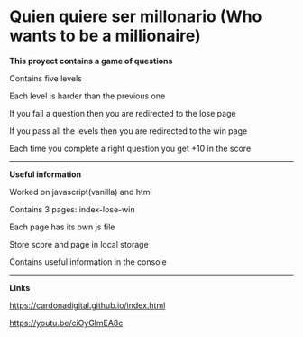 # Quien quiere ser millonario (Who wants to be a millionaire)


**This proyect contains a game of questions**

Contains five levels

Each level is harder than the previous one

If you fail a question then you are redirected to the lose page

If you pass all the levels then you are redirected to the win page

Each time you complete a right question you get +10 in the score

___
**Useful information**

Worked on javascript(vanilla) and html

Contains 3 pages: index-lose-win

Each page has its own js file

Store score and page in local storage

Contains useful information in the console

___
**Links**

https://cardonadigital.github.io/index.html

https://youtu.be/ciOyGlmEA8c
